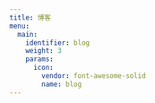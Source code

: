 ```yaml
---
title: 博客
menu:
  main:
    identifier: blog
    weight: 3
    params:
      icon: 
        vendor: font-awesome-solid
        name: blog
---
```

